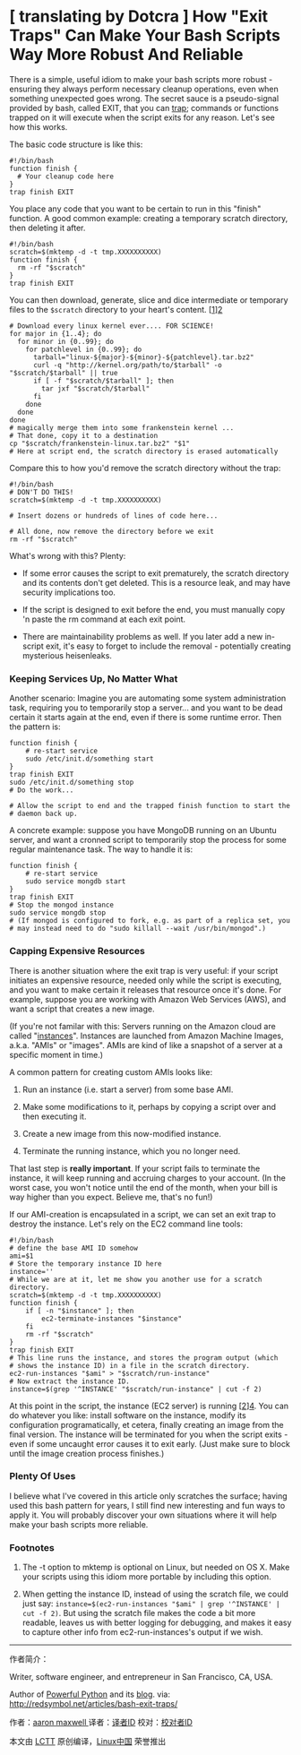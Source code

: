 [ translating by Dotcra ]
How "Exit Traps" Can Make Your Bash Scripts Way More Robust And Reliable
============================================================

There is a simple, useful idiom to make your bash scripts more robust - ensuring they always perform necessary cleanup operations, even when something unexpected goes wrong. The secret sauce is a pseudo-signal provided by bash, called EXIT, that you can [trap][1]; commands or functions trapped on it will execute when the script exits for any reason. Let's see how this works.

The basic code structure is like this:

```
#!/bin/bash
function finish {
  # Your cleanup code here
}
trap finish EXIT
```

You place any code that you want to be certain to run in this "finish" function. A good common example: creating a temporary scratch directory, then deleting it after.

```
#!/bin/bash
scratch=$(mktemp -d -t tmp.XXXXXXXXXX)
function finish {
  rm -rf "$scratch"
}
trap finish EXIT
```

You can then download, generate, slice and dice intermediate or temporary files to the `$scratch` directory to your heart's content. [[1]][2]

```
# Download every linux kernel ever.... FOR SCIENCE!
for major in {1..4}; do
  for minor in {0..99}; do
    for patchlevel in {0..99}; do
      tarball="linux-${major}-${minor}-${patchlevel}.tar.bz2"
      curl -q "http://kernel.org/path/to/$tarball" -o "$scratch/$tarball" || true
      if [ -f "$scratch/$tarball" ]; then
        tar jxf "$scratch/$tarball"
      fi
    done
  done
done
# magically merge them into some frankenstein kernel ...
# That done, copy it to a destination
cp "$scratch/frankenstein-linux.tar.bz2" "$1"
# Here at script end, the scratch directory is erased automatically
```

Compare this to how you'd remove the scratch directory without the trap:

```
#!/bin/bash
# DON'T DO THIS!
scratch=$(mktemp -d -t tmp.XXXXXXXXXX)

# Insert dozens or hundreds of lines of code here...

# All done, now remove the directory before we exit
rm -rf "$scratch"
```

What's wrong with this? Plenty:

*   If some error causes the script to exit prematurely, the scratch directory and its contents don't get deleted. This is a resource leak, and may have security implications too.

*   If the script is designed to exit before the end, you must manually copy 'n paste the rm command at each exit point.

*   There are maintainability problems as well. If you later add a new in-script exit, it's easy to forget to include the removal - potentially creating mysterious heisenleaks.

### Keeping Services Up, No Matter What

Another scenario: Imagine you are automating some system administration task, requiring you to temporarily stop a server... and you want to be dead certain it starts again at the end, even if there is some runtime error. Then the pattern is:

```
function finish {
    # re-start service
    sudo /etc/init.d/something start
}
trap finish EXIT
sudo /etc/init.d/something stop
# Do the work...

# Allow the script to end and the trapped finish function to start the
# daemon back up.
```

A concrete example: suppose you have MongoDB running on an Ubuntu server, and want a cronned script to temporarily stop the process for some regular maintenance task. The way to handle it is:

```
function finish {
    # re-start service
    sudo service mongdb start
}
trap finish EXIT
# Stop the mongod instance
sudo service mongdb stop
# (If mongod is configured to fork, e.g. as part of a replica set, you
# may instead need to do "sudo killall --wait /usr/bin/mongod".)
```

### Capping Expensive Resources

There is another situation where the exit trap is very useful: if your script initiates an expensive resource, needed only while the script is executing, and you want to make certain it releases that resource once it's done. For example, suppose you are working with Amazon Web Services (AWS), and want a script that creates a new image.

(If you're not familar with this: Servers running on the Amazon cloud are called "[instances][3]". Instances are launched from Amazon Machine Images, a.k.a. "AMIs" or "images". AMIs are kind of like a snapshot of a server at a specific moment in time.)

A common pattern for creating custom AMIs looks like:

1.  Run an instance (i.e. start a server) from some base AMI.

2.  Make some modifications to it, perhaps by copying a script over and then executing it.

3.  Create a new image from this now-modified instance.

4.  Terminate the running instance, which you no longer need.

That last step is **really important**. If your script fails to terminate the instance, it will keep running and accruing charges to your account. (In the worst case, you won't notice until the end of the month, when your bill is way higher than you expect. Believe me, that's no fun!)

If our AMI-creation is encapsulated in a script, we can set an exit trap to destroy the instance. Let's rely on the EC2 command line tools:

```
#!/bin/bash
# define the base AMI ID somehow
ami=$1
# Store the temporary instance ID here
instance=''
# While we are at it, let me show you another use for a scratch directory.
scratch=$(mktemp -d -t tmp.XXXXXXXXXX)
function finish {
    if [ -n "$instance" ]; then
        ec2-terminate-instances "$instance"
    fi
    rm -rf "$scratch"
}
trap finish EXIT
# This line runs the instance, and stores the program output (which
# shows the instance ID) in a file in the scratch directory.
ec2-run-instances "$ami" > "$scratch/run-instance"
# Now extract the instance ID.
instance=$(grep '^INSTANCE' "$scratch/run-instance" | cut -f 2)
```

At this point in the script, the instance (EC2 server) is running [[2]][4]. You can do whatever you like: install software on the instance, modify its configuration programatically, et cetera, finally creating an image from the final version. The instance will be terminated for you when the script exits - even if some uncaught error causes it to exit early. (Just make sure to block until the image creation process finishes.)

### Plenty Of Uses

I believe what I've covered in this article only scratches the surface; having used this bash pattern for years, I still find new interesting and fun ways to apply it. You will probably discover your own situations where it will help make your bash scripts more reliable.

### Footnotes

1.  The -t option to mktemp is optional on Linux, but needed on OS X. Make your scripts using this idiom more portable by including this option.

2.  When getting the instance ID, instead of using the scratch file, we could just say: `instance=$(ec2-run-instances "$ami" | grep '^INSTANCE' | cut -f 2)`. But using the scratch file makes the code a bit more readable, leaves us with better logging for debugging, and makes it easy to capture other info from ec2-run-instances's output if we wish.

--------------------------------------------------------------------------------

作者简介：

Writer, software engineer, and entrepreneur in San Francisco, CA, USA.

Author of [Powerful Python][5] and its [blog][6].
via: http://redsymbol.net/articles/bash-exit-traps/

作者：[aaron maxwell ][a]
译者：[译者ID](https://github.com/译者ID)
校对：[校对者ID](https://github.com/校对者ID)

本文由 [LCTT](https://github.com/LCTT/TranslateProject) 原创编译，[Linux中国](https://linux.cn/) 荣誉推出

[a]:http://redsymbol.net/
[1]:http://www.gnu.org/software/bash/manual/bashref.html#index-trap
[2]:http://redsymbol.net/articles/bash-exit-traps/#footnote-1
[3]:http://aws.amazon.com/ec2/
[4]:http://redsymbol.net/articles/bash-exit-traps/#footnote-2
[5]:https://www.amazon.com/d/0692878971
[6]:https://powerfulpython.com/blog/
